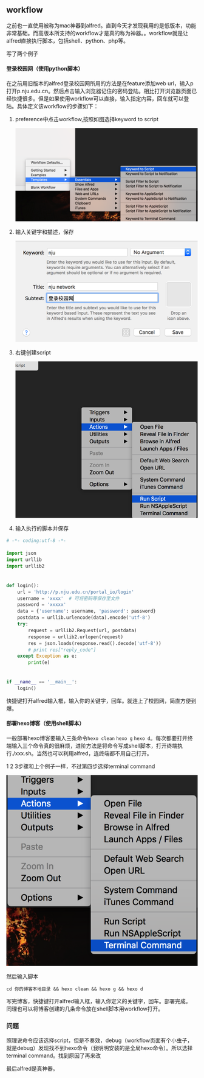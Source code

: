 
## workflow

之前也一直使用被称为mac神器到alfred。直到今天才发现我用的是低版本，功能非常基础。而高版本所支持的workflow才是真的称为神器。。workflow就是让alfred直接执行脚本，包括shell、python、php等。

写了两个例子

#### 登录校园网（使用python脚本）

在之前用旧版本的alfred登录校园网所用的方法是在feature添加web url，输入p打开p.nju.edu.cn。然后点击输入浏览器记住的密码登陆。相比打开浏览器页面已经快捷很多。但是如果使用workflow可以直接，输入指定内容，回车就可以登陆。具体定义该workflow的步骤如下：

1. preference中点击workflow,按照如图选择keyword to script

	![](images/alfred1.png)
	
2. 输入关键字和描述，保存

	![](images/alfred2.png)

3. 右键创建script

	![](images/alfred3.png)

4. 输入执行的脚本并保存

```python
# -*- coding:utf-8 -*-

import json
import urllib
import urllib2


def login():
    url = 'http://p.nju.edu.cn/portal_io/login'
    username = 'xxxx'  # 可将密码等保存至文件
    password = 'xxxxx'
    data = {'username': username, 'password': password}
    postdata = urllib.urlencode(data).encode('utf-8')
    try:
        request = urllib2.Request(url, postdata)
        response = urllib2.urlopen(request)
        res = json.loads(response.read().decode('utf-8'))
        # print res["reply_code"]
    except Exception as e:
        print(e)
        
        
if __name__ == '__main__':
    login()
```
快捷键打开alfred输入框，输入你的关键字，回车。就连上了校园网，简直方便到爆。

#### 部署hexo博客（使用shell脚本）

一般部署hexo博客要输入三条命令`hexo clean` `hexo g` `hexo d`。每次都要打开终端输入三个命令真的很麻烦，进阶方法是将命令写成shell脚本，打开终端执行./xxx.sh。当然也可以利用alfred，连终端都不用自己打开。

1 2 3步骤和上个例子一样，不过第四步选择terminal command

![](images/alfred4.png)

然后输入脚本

```
cd 你的博客本地目录 && hexo clean && hexo g && hexo d
```
	
写完博客，快捷键打开alfred输入框，输入你定义的关键字，回车。部署完成。
同理也可以将博客创建的几条命令放在shell脚本用workflow打开。


### 问题
照理说命令应该选择script，但是不奏效，debug（workflow页面有个小虫子，就是debug）发现找不到hexo命令（我明明安装的是全局hexo命令）。所以选择terminal command。找到原因了再来改

最后alfred是真神器。
	

